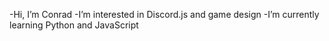 -Hi, I’m Conrad
-I’m interested in Discord.js and game design 
-I’m currently learning Python and JavaScript

<!---
Conrad580/Conrad580 is a ✨ special ✨ repository because its `README.md` (this file) appears on your GitHub profile.
You can click the Preview link to take a look at your changes.
--->
